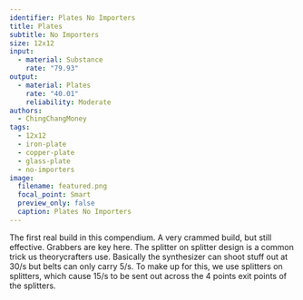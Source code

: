 ```yaml
---
identifier: Plates No Importers
title: Plates
subtitle: No Importers
size: 12x12
input:
  - material: Substance
    rate: "79.93"
output:
  - material: Plates
    rate: "40.01"
    reliability: Moderate
authors:
  - ChingChangMoney
tags:
  - 12x12
  - iron-plate
  - copper-plate
  - glass-plate
  - no-importers
image:
  filename: featured.png
  focal_point: Smart
  preview_only: false
  caption: Plates No Importers
---
```

The first real build in this compendium. A very crammed build, but still effective. Grabbers are key here. The splitter on splitter design is a common trick us theorycrafters use. Basically the synthesizer can shoot stuff out at 30/s but belts can only carry 5/s. To make up for this, we use splitters on splitters, which cause 15/s to be sent out across the 4 points exit points of the splitters.
